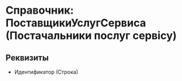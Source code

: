 ﻿# Справочник: ПоставщикиУслугСервиса (Постачальники послуг сервісу)

## Реквизиты

- Идентификатор (Строка)

